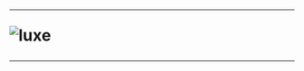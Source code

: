 <h1 align="center"> 


 -----
  
  <p align="left"><img src="https://komarev.com/ghpvc/?username=VISSIINLUXE&color=806fa1" alt="luxe" /></p>
    
 -----
